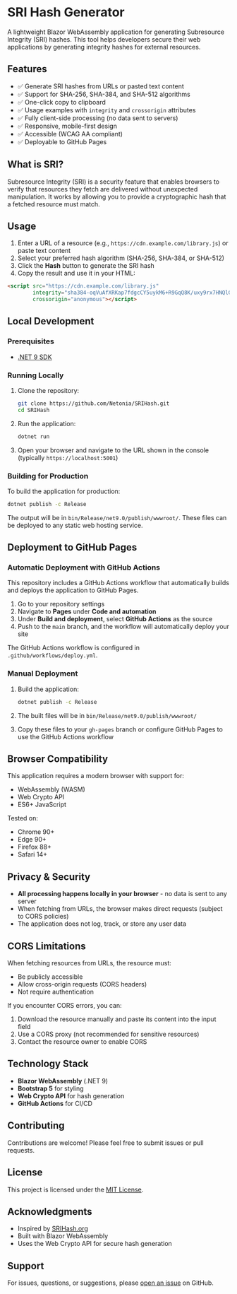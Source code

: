 # SRI Hash Generator

A lightweight Blazor WebAssembly application for generating Subresource Integrity (SRI) hashes. This tool helps developers secure their web applications by generating integrity hashes for external resources.

## Features

- ✅ Generate SRI hashes from URLs or pasted text content
- ✅ Support for SHA-256, SHA-384, and SHA-512 algorithms
- ✅ One-click copy to clipboard
- ✅ Usage examples with `integrity` and `crossorigin` attributes
- ✅ Fully client-side processing (no data sent to servers)
- ✅ Responsive, mobile-first design
- ✅ Accessible (WCAG AA compliant)
- ✅ Deployable to GitHub Pages

## What is SRI?

Subresource Integrity (SRI) is a security feature that enables browsers to verify that resources they fetch are delivered without unexpected manipulation. It works by allowing you to provide a cryptographic hash that a fetched resource must match.

## Usage

1. Enter a URL of a resource (e.g., `https://cdn.example.com/library.js`) or paste text content
2. Select your preferred hash algorithm (SHA-256, SHA-384, or SHA-512)
3. Click the **Hash** button to generate the SRI hash
4. Copy the result and use it in your HTML:

```html
<script src="https://cdn.example.com/library.js"
        integrity="sha384-oqVuAfXRKap7fdgcCY5uykM6+R9GqQ8K/uxy9rx7HNQlGYl1kPzQho1wx4JwY8wC"
        crossorigin="anonymous"></script>
```

## Local Development

### Prerequisites

- [.NET 9 SDK](https://dotnet.microsoft.com/download/dotnet/9.0)

### Running Locally

1. Clone the repository:
   ```bash
   git clone https://github.com/Netonia/SRIHash.git
   cd SRIHash
   ```

2. Run the application:
   ```bash
   dotnet run
   ```

3. Open your browser and navigate to the URL shown in the console (typically `https://localhost:5001`)

### Building for Production

To build the application for production:

```bash
dotnet publish -c Release
```

The output will be in `bin/Release/net9.0/publish/wwwroot/`. These files can be deployed to any static web hosting service.

## Deployment to GitHub Pages

### Automatic Deployment with GitHub Actions

This repository includes a GitHub Actions workflow that automatically builds and deploys the application to GitHub Pages.

1. Go to your repository settings
2. Navigate to **Pages** under **Code and automation**
3. Under **Build and deployment**, select **GitHub Actions** as the source
4. Push to the `main` branch, and the workflow will automatically deploy your site

The GitHub Actions workflow is configured in `.github/workflows/deploy.yml`.

### Manual Deployment

1. Build the application:
   ```bash
   dotnet publish -c Release
   ```

2. The built files will be in `bin/Release/net9.0/publish/wwwroot/`

3. Copy these files to your `gh-pages` branch or configure GitHub Pages to use the GitHub Actions workflow

## Browser Compatibility

This application requires a modern browser with support for:
- WebAssembly (WASM)
- Web Crypto API
- ES6+ JavaScript

Tested on:
- Chrome 90+
- Edge 90+
- Firefox 88+
- Safari 14+

## Privacy & Security

- **All processing happens locally in your browser** - no data is sent to any server
- When fetching from URLs, the browser makes direct requests (subject to CORS policies)
- The application does not log, track, or store any user data

## CORS Limitations

When fetching resources from URLs, the resource must:
- Be publicly accessible
- Allow cross-origin requests (CORS headers)
- Not require authentication

If you encounter CORS errors, you can:
1. Download the resource manually and paste its content into the input field
2. Use a CORS proxy (not recommended for sensitive resources)
3. Contact the resource owner to enable CORS

## Technology Stack

- **Blazor WebAssembly** (.NET 9)
- **Bootstrap 5** for styling
- **Web Crypto API** for hash generation
- **GitHub Actions** for CI/CD

## Contributing

Contributions are welcome! Please feel free to submit issues or pull requests.

## License

This project is licensed under the [MIT License](LICENSE).

## Acknowledgments

- Inspired by [SRIHash.org](https://www.srihash.org/)
- Built with Blazor WebAssembly
- Uses the Web Crypto API for secure hash generation

## Support

For issues, questions, or suggestions, please [open an issue](https://github.com/Netonia/SRIHash/issues) on GitHub.
